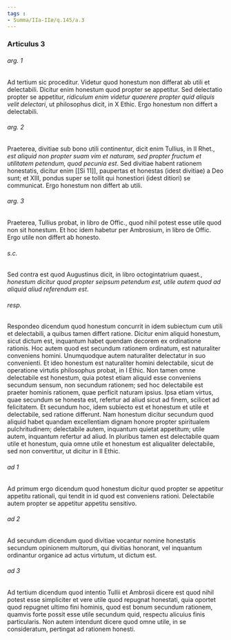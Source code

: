 ```yaml
---
tags : 
- Summa/IIa-IIæ/q.145/a.3
---
```


### Articulus 3

###### arg. 1
Ad tertium sic proceditur. Videtur quod honestum non differat ab utili et delectabili. Dicitur enim honestum quod propter se appetitur. Sed delectatio propter se appetitur, *ridiculum enim videtur quaerere propter quid aliquis velit delectari*, ut philosophus dicit, in X Ethic. Ergo honestum non differt a delectabili.

###### arg. 2
Praeterea, divitiae sub bono utili continentur, dicit enim Tullius, in II Rhet., *est aliquid non propter suam vim et naturam, sed propter fructum et utilitatem petendum, quod pecunia est*. Sed divitiae habent rationem honestatis, dicitur enim [[Si 11]], paupertas et honestas (idest divitiae) a Deo sunt; et XIII, pondus super se tollit qui honestiori (idest ditiori) se communicat. Ergo honestum non differt ab utili.

###### arg. 3
Praeterea, Tullius probat, in libro de Offic., quod nihil potest esse utile quod non sit honestum. Et hoc idem habetur per Ambrosium, in libro de Offic. Ergo utile non differt ab honesto.

###### s.c.
Sed contra est quod Augustinus dicit, in libro octogintatrium quaest., *honestum dicitur quod propter seipsum petendum est, utile autem quod ad aliquid aliud referendum est*.

###### resp.
Respondeo dicendum quod honestum concurrit in idem subiectum cum utili et delectabili, a quibus tamen differt ratione. Dicitur enim aliquid honestum, sicut dictum est, inquantum habet quendam decorem ex ordinatione rationis. Hoc autem quod est secundum rationem ordinatum, est naturaliter conveniens homini. Unumquodque autem naturaliter delectatur in suo convenienti. Et ideo honestum est naturaliter homini delectabile, sicut de operatione virtutis philosophus probat, in I Ethic. Non tamen omne delectabile est honestum, quia potest etiam aliquid esse conveniens secundum sensum, non secundum rationem; sed hoc delectabile est praeter hominis rationem, quae perficit naturam ipsius. Ipsa etiam virtus, quae secundum se honesta est, refertur ad aliud sicut ad finem, scilicet ad felicitatem. Et secundum hoc, idem subiecto est et honestum et utile et delectabile, sed ratione differunt. Nam honestum dicitur secundum quod aliquid habet quandam excellentiam dignam honore propter spiritualem pulchritudinem; delectabile autem, inquantum quietat appetitum; utile autem, inquantum refertur ad aliud. In pluribus tamen est delectabile quam utile et honestum, quia omne utile et honestum est aliqualiter delectabile, sed non convertitur, ut dicitur in II Ethic.

###### ad 1
Ad primum ergo dicendum quod honestum dicitur quod propter se appetitur appetitu rationali, qui tendit in id quod est conveniens rationi. Delectabile autem propter se appetitur appetitu sensitivo.

###### ad 2
Ad secundum dicendum quod divitiae vocantur nomine honestatis secundum opinionem multorum, qui divitias honorant, vel inquantum ordinantur organice ad actus virtutum, ut dictum est.

###### ad 3
Ad tertium dicendum quod intentio Tullii et Ambrosii dicere est quod nihil potest esse simpliciter et vere utile quod repugnat honestati, quia oportet quod repugnet ultimo fini hominis, quod est bonum secundum rationem, quamvis forte possit esse utile secundum quid, respectu alicuius finis particularis. Non autem intendunt dicere quod omne utile, in se consideratum, pertingat ad rationem honesti.

